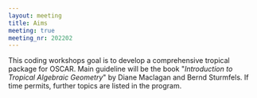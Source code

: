 ```yaml
---
layout: meeting
title: Aims
meeting: true
meeting_nr: 202202
---
```


This coding workshops goal is to develop a comprehensive tropical package for OSCAR. Main guideline will be the book "*Introduction to Tropical Algebraic Geometry*" by Diane Maclagan and Bernd Sturmfels. If time permits, further topics are listed in the program. 